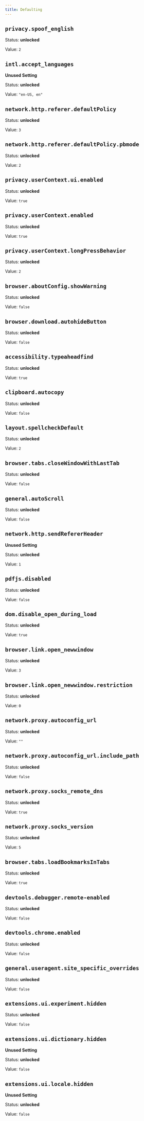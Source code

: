 ```yaml
---
title: Defaulting
---
```



## `privacy.spoof_english`

Status: **unlocked**

Value: `2`


## `intl.accept_languages`

**Unused Setting**

Status: **unlocked**

Value: `"en-US, en"`


## `network.http.referer.defaultPolicy`

Status: **unlocked**

Value: `3`


## `network.http.referer.defaultPolicy.pbmode`

Status: **unlocked**

Value: `2`


## `privacy.userContext.ui.enabled`

Status: **unlocked**

Value: `true`


## `privacy.userContext.enabled`

Status: **unlocked**

Value: `true`


## `privacy.userContext.longPressBehavior`

Status: **unlocked**

Value: `2`


## `browser.aboutConfig.showWarning`

Status: **unlocked**

Value: `false`


## `browser.download.autohideButton`

Status: **unlocked**

Value: `false`


## `accessibility.typeaheadfind`

Status: **unlocked**

Value: `true`


## `clipboard.autocopy`

Status: **unlocked**

Value: `false`


## `layout.spellcheckDefault`

Status: **unlocked**

Value: `2`


## `browser.tabs.closeWindowWithLastTab`

Status: **unlocked**

Value: `false`


## `general.autoScroll`

Status: **unlocked**

Value: `false`


## `network.http.sendRefererHeader`

**Unused Setting**

Status: **unlocked**

Value: `1`


## `pdfjs.disabled`

Status: **unlocked**

Value: `false`


## `dom.disable_open_during_load`

Status: **unlocked**

Value: `true`


## `browser.link.open_newwindow`

Status: **unlocked**

Value: `3`


## `browser.link.open_newwindow.restriction`

Status: **unlocked**

Value: `0`


## `network.proxy.autoconfig_url`

Status: **unlocked**

Value: `""`


## `network.proxy.autoconfig_url.include_path`

Status: **unlocked**

Value: `false`


## `network.proxy.socks_remote_dns`

Status: **unlocked**

Value: `true`


## `network.proxy.socks_version`

Status: **unlocked**

Value: `5`


## `browser.tabs.loadBookmarksInTabs`

Status: **unlocked**

Value: `true`


## `devtools.debugger.remote-enabled`

Status: **unlocked**

Value: `false`


## `devtools.chrome.enabled`

Status: **unlocked**

Value: `false`


## `general.useragent.site_specific_overrides`

Status: **unlocked**

Value: `false`


## `extensions.ui.experiment.hidden`

Status: **unlocked**

Value: `false`


## `extensions.ui.dictionary.hidden`

**Unused Setting**

Status: **unlocked**

Value: `false`


## `extensions.ui.locale.hidden`

**Unused Setting**

Status: **unlocked**

Value: `false`


